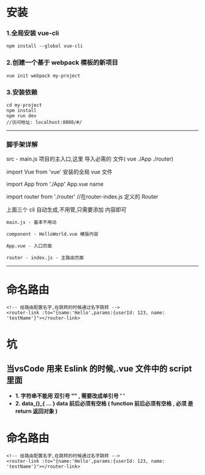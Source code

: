 
# 安装

### 1.全局安装 vue-cli
	npm install --global vue-cli
	
### 2.创建一个基于 webpack 模板的新项目
	vue init webpack my-project
	
### 3.安装依赖
	cd my-project
	npm install
	npm run dev
	//访问地址: localhost:8080/#/
	
	
---

### 脚手架详解

src - main.js 
项目的主入口,这里 导入必需的 文件( vue  ./App   ./router)

import Vue from 'vue'    安装的全局 vue 文件

import App from './App'   App.vue  name

import router from './router'    //在router-index.js 定义的 Router

上面三个 cli 自动生成,不用管,只需要添加 内容即可



```
main.js - 基本不用动

component - HelloWorld.vue 模版内容

App.vue - 入口页面

router - index.js - 主路由页面
```

---





# 命名路由
```
<!-- 给路由配置名字,在跳转的时候通过名字跳转 -->
<router-link :to="{name:'Hello',params:{userId: 123, name: 'testName'}"></router-link>
```




# 坑
## 当vsCode 用来 Eslink 的时候,.vue 文件中的  script  里面
- **1.   字符串不能用 双引号 "" , 需要改成单引号 ' '**
- **2.   data_()_{ ... }    data 前后必须有空格 ( function 前后必须有空格 , 必须 是 return 返回对象 )**

# 命名路由
```
<!-- 给路由配置名字,在跳转的时候通过名字跳转 -->
<router-link :to="{name:'Hello',params:{userId: 123, name: 'testName'}"></router-link>
```

